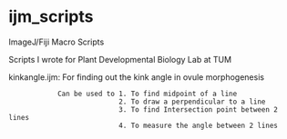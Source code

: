 # ijm_scripts
ImageJ/Fiji Macro Scripts

Scripts I wrote for Plant Developmental Biology Lab at TUM

kinkangle.ijm: For finding out the kink angle in ovule morphogenesis

                Can be used to 1. To find midpoint of a line
                               2. To draw a perpendicular to a line
                               3. To find Intersection point between 2 lines
                               4. To measure the angle between 2 lines
